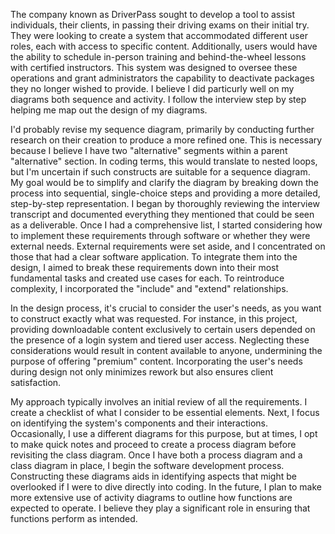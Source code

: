 The company known as DriverPass sought to develop a tool to assist individuals, their clients, in passing their driving exams on their initial try. They were looking to create a system that accommodated different user roles, each with access to specific content. Additionally, users would have the ability to schedule in-person training and behind-the-wheel lessons with certified instructors. This system was designed to oversee these operations and grant administrators the capability to deactivate packages they no longer wished to provide. I believe I did particurly well on my diagrams both sequence and activity. I follow the interview step by step helping me map out the design of my diagrams. 

I'd probably revise my sequence diagram, primarily by conducting further research on their creation to produce a more refined one. This is necessary because I believe I have two "alternative" segments within a parent "alternative" section. In coding terms, this would translate to nested loops, but I'm uncertain if such constructs are suitable for a sequence diagram. My goal would be to simplify and clarify the diagram by breaking down the process into sequential, single-choice steps and providing a more detailed, step-by-step representation. I began by thoroughly reviewing the interview transcript and documented everything they mentioned that could be seen as a deliverable. Once I had a comprehensive list, I started considering how to implement these requirements through software or whether they were external needs. External requirements were set aside, and I concentrated on those that had a clear software application. To integrate them into the design, I aimed to break these requirements down into their most fundamental tasks and created use cases for each. To reintroduce complexity, I incorporated the "include" and "extend" relationships.

In the design process, it's crucial to consider the user's needs, as you want to construct exactly what was requested. For instance, in this project, providing downloadable content exclusively to certain users depended on the presence of a login system and tiered user access. Neglecting these considerations would result in content available to anyone, undermining the purpose of offering "premium" content. Incorporating the user's needs during design not only minimizes rework but also ensures client satisfaction.

 My approach typically involves an initial review of all the requirements. I create a checklist of what I consider to be essential elements. Next, I focus on identifying the system's components and their interactions. Occasionally, I use a different diagrams for this purpose, but at times, I opt to make quick notes and proceed to create a process diagram before revisiting the class diagram. Once I have both a process diagram and a class diagram in place, I begin the software development process. Constructing these diagrams aids in identifying aspects that might be overlooked if I were to dive directly into coding. In the future, I plan to make more extensive use of activity diagrams to outline how functions are expected to operate. I believe they play a significant role in ensuring that functions perform as intended.
